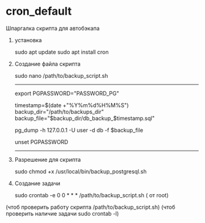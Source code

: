 # cron_default





Шпаргалка скрипта для автобэкапа 




1) установка

   sudo apt update
   sudo apt install cron



2) Создание файла скрипта

   sudo nano /path/to/backup_script.sh

   __________________________________________

   export PGPASSWORD="PASSWORD_PG"

   timestamp=$(date +"%Y%m%d%H%M%S")
   backup_dir="/path/to/backups_dir"
   backup_file="$backup_dir/db_backup_$timestamp.sql"
  
   pg_dump -h 127.0.0.1 -U user -d db -f $backup_file
  
   unset PGPASSWORD

   __________________________________________


4) Разрешение для скрипта

   sudo chmod +x /usr/local/bin/backup_postgresql.sh



5) Создание задачи

   sudo crontab -e
   0 0 * * * /path/to/backup_script.sh
   ( от root)


(чтоб проверить работу скрипта /path/to/backup_script.sh)
(чтоб проверить наличие задачи sudo crontab -l)





